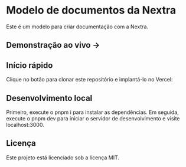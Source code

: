 # Modelo de documentos da Nextra
Este é um modelo para criar documentação com a Nextra.
## Demonstração ao vivo →


## Início rápido
Clique no botão para clonar este repositório e implantá-lo no Vercel:


## Desenvolvimento local
Primeiro, execute o pnpm i para instalar as dependências.
Em seguida, execute o pnpm dev para iniciar o servidor de desenvolvimento e visite localhost:3000.

## Licença
Este projeto está licenciado sob a licença MIT.
